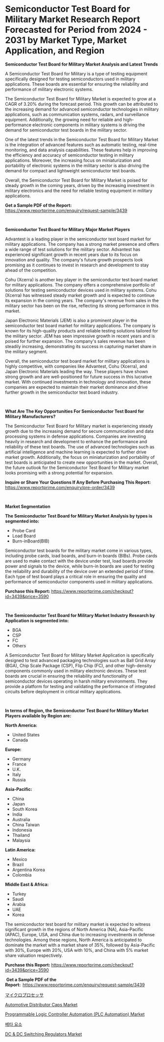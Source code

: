 <p><h1>Semiconductor Test Board for Military Market Research Report Forecasted for Period from 2024 -  2031 by Market Type, Market Application, and Region</h1></p><p><strong>Semiconductor Test Board for Military Market Analysis and Latest Trends</strong></p>
<p><p>A Semiconductor Test Board for Military is a type of testing equipment specifically designed for testing semiconductors used in military applications. These boards are essential for ensuring the reliability and performance of military electronic systems.</p><p>The Semiconductor Test Board for Military Market is expected to grow at a CAGR of 3.20% during the forecast period. This growth can be attributed to the increasing demand for advanced semiconductor technologies in military applications, such as communication systems, radars, and surveillance equipment. Additionally, the growing need for reliable and high-performance electronic components in military systems is driving the demand for semiconductor test boards in the military sector.</p><p>One of the latest trends in the Semiconductor Test Board for Military Market is the integration of advanced features such as automatic testing, real-time monitoring, and data analysis capabilities. These features help in improving the efficiency and accuracy of semiconductor testing in military applications. Moreover, the increasing focus on miniaturization and portability of electronic systems in the military sector is also driving the demand for compact and lightweight semiconductor test boards.</p><p>Overall, the Semiconductor Test Board for Military Market is poised for steady growth in the coming years, driven by the increasing investment in military electronics and the need for reliable testing equipment in military applications.</p></p>
<p><strong>Get a Sample PDF of the Report:&nbsp;</strong> <a href="https://www.reportprime.com/enquiry/request-sample/3439">https://www.reportprime.com/enquiry/request-sample/3439</a></p>
<p>&nbsp;</p>
<p><strong>Semiconductor Test Board for Military Major Market Players</strong></p>
<p><p>Advantest is a leading player in the semiconductor test board market for military applications. The company has a strong market presence and offers a wide range of test solutions for the military sector. Advantest has experienced significant growth in recent years due to its focus on innovation and quality. The company's future growth prospects look promising as it continues to invest in research and development to stay ahead of the competition.</p><p>Cohu (Xcerra) is another key player in the semiconductor test board market for military applications. The company offers a comprehensive portfolio of solutions for testing semiconductor devices used in military systems. Cohu (Xcerra) has witnessed steady market growth and is expected to continue its expansion in the coming years. The company's revenue from sales in the military sector has been on the rise, reflecting its strong performance in this market.</p><p>Japan Electronic Materials (JEM) is also a prominent player in the semiconductor test board market for military applications. The company is known for its high-quality products and reliable testing solutions tailored for the military sector. JEM has seen impressive growth in recent years and is poised for further expansion. The company's sales revenue has been steadily increasing, demonstrating its success in capturing market share in the military segment.</p><p>Overall, the semiconductor test board market for military applications is highly competitive, with companies like Advantest, Cohu (Xcerra), and Japan Electronic Materials leading the way. These players have shown strong growth and are well-positioned for future success in this lucrative market. With continued investments in technology and innovation, these companies are expected to maintain their market dominance and drive further growth in the semiconductor test board industry.</p></p>
<p>&nbsp;</p>
<p><strong>What Are The Key Opportunities For Semiconductor Test Board for Military Manufacturers?</strong></p>
<p><p>The Semiconductor Test Board for Military market is experiencing steady growth due to the increasing demand for secure communication and data processing systems in defense applications. Companies are investing heavily in research and development to enhance the performance and reliability of these test boards. The use of advanced technologies such as artificial intelligence and machine learning is expected to further drive market growth. Additionally, the focus on miniaturization and portability of test boards is anticipated to create new opportunities in the market. Overall, the future outlook for the Semiconductor Test Board for Military market looks promising with a strong potential for expansion.</p></p>
<p><strong>Inquire or Share Your Questions If Any Before Purchasing This Report:</strong> <a href="https://www.reportprime.com/enquiry/pre-order/3439">https://www.reportprime.com/enquiry/pre-order/3439</a></p>
<p>&nbsp;</p>
<p><strong>Market Segmentation</strong></p>
<p><strong>The Semiconductor Test Board for Military Market Analysis by types is segmented into:</strong></p>
<p><ul><li>Probe Card</li><li>Load Board</li><li>Burn-inBoard(BIB)</li></ul></p>
<p><p>Semiconductor test boards for the military market come in various types, including probe cards, load boards, and burn-in boards (BIBs). Probe cards are used to make contact with the device under test, load boards provide power and signals to the device, while burn-in boards are used for testing the reliability and durability of the device over an extended period of time. Each type of test board plays a critical role in ensuring the quality and performance of semiconductor components used in military applications.</p></p>
<p><strong>Purchase this Report:&nbsp;</strong><a href="https://www.reportprime.com/checkout?id=3439&price=3590">https://www.reportprime.com/checkout?id=3439&price=3590</a></p>
<p>&nbsp;</p>
<p><strong>The Semiconductor Test Board for Military Market Industry Research by Application is segmented into:</strong></p>
<p><ul><li>BGA</li><li>CSP</li><li>FC</li><li>Others</li></ul></p>
<p><p>A Semiconductor Test Board for Military Market Application is specifically designed to test advanced packaging technologies such as Ball Grid Array (BGA), Chip Scale Package (CSP), Flip Chip (FC), and other high-density components commonly used in military electronic devices. These test boards are crucial in ensuring the reliability and functionality of semiconductor devices operating in harsh military environments. They provide a platform for testing and validating the performance of integrated circuits before deployment in critical military applications.</p></p>
<p>&nbsp;</p>
<p><strong>In terms of Region, the Semiconductor Test Board for Military Market Players available by Region are:</strong></p>
<p>
    <p> <strong> North America: </strong>
        <ul>
            <li>United States</li>
            <li>Canada</li>
        </ul>
        </p> 
    <p> <strong> Europe: </strong>
        <ul>
            <li>Germany</li>
            <li>France</li>
            <li>U.K.</li>
            <li>Italy</li>
            <li>Russia</li>
        </ul>
        </p> 
    <p> <strong> Asia-Pacific: </strong>
        <ul>
            <li>China</li>
            <li>Japan</li>
            <li>South Korea</li>
            <li>India</li>
            <li>Australia</li>
            <li>China Taiwan</li>
            <li>Indonesia</li>
            <li>Thailand</li>
            <li>Malaysia</li>
        </ul>
        </p> 
    <p> <strong> Latin America: </strong>
        <ul>
            <li>Mexico</li>
            <li>Brazil</li>
            <li>Argentina Korea</li>
            <li>Colombia</li>
        </ul>
        </p> 
    <p> <strong> Middle East & Africa: </strong>
        <ul>
            <li>Turkey</li>
            <li>Saudi</li>
            <li>Arabia</li>
            <li>UAE</li>
            <li>Korea</li>
        </ul>
    </p>
    </p>
<p><p>The semiconductor test board for military market is expected to witness significant growth in the regions of North America (NA), Asia-Pacific (APAC), Europe, USA, and China due to increasing investments in defense technologies. Among these regions, North America is anticipated to dominate the market with a market share of 35%, followed by Asia-Pacific with 30%, Europe with 20%, USA with 10%, and China with 5% market share valuation respectively.</p></p>
<p><strong>Purchase this Report: </strong><a href="https://www.reportprime.com/checkout?id=3439&price=3590">https://www.reportprime.com/checkout?id=3439&price=3590</a></p>
<p>&nbsp;<strong>Get a Sample PDF of the Report:&nbsp;&nbsp;</strong><a href="https://www.reportprime.com/enquiry/request-sample/3439">https://www.reportprime.com/enquiry/request-sample/3439</a></p>
<p><strong></strong></p>
<p><p><a href="https://github.com/lrlmopnhwd79300/Market-Research-Report-List-1/blob/main/426831614271.md">マイクロプロセッサ</a></p><p><a href="https://issuu.com/reportprime-2/docs/automotive-distributor-caps-market-size-2030.pptx">Automotive Distributor Caps Market</a></p><p><a href="https://github.com/lubmix/Market-Research-Report-List-2/blob/main/programmable-logic-controller-automation-plc-automation-market.md">Programmable Logic Controller Automation (PLC Automation) Market</a></p><p><a href="https://github.com/GabrielBlanda5656/Market-Research-Report-List-1/blob/main/871180513389.md">베타 요소</a></p><p><a href="https://github.com/Hazelklievgspy6vdcsmu106w/Market-Research-Report-List-1/blob/main/dc-dc-switching-regulators-market.md">DC & DC Switching Regulators Market</a></p></p>